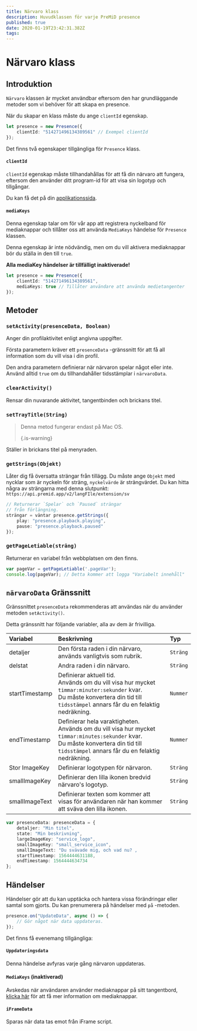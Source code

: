 ```yaml
---
title: Närvaro klass
description: Huvudklassen för varje PreMiD presence
published: true
date: 2020-01-19T23:42:31.382Z
tags:
---
```


# Närvaro klass

## Introduktion

`Närvaro` klassen är mycket användbar eftersom den har grundläggande metoder som vi behöver för att skapa en presence.

 När du skapar en klass måste du ange `clientId` egenskap.

```typescript
let presence = new Presence({
    clientId: "514271496134389561" // Exempel clientId
});
```

Det finns två egenskaper tillgängliga för `Presence` klass.

#### `clientId`

`clientId` egenskap måste tillhandahållas för att få din närvaro att fungera, eftersom den använder ditt program-id för att visa sin logotyp och tillgångar.

Du kan få det på din [applikationssida](https://discordapp.com/developers/applications).

#### `mediaKeys`

Denna egenskap talar om för vår app att registrera nyckelband för mediaknappar och tillåter oss att använda `MediaKeys` händelse för `Presence` klassen.

Denna egenskap är inte nödvändig, men om du vill aktivera mediaknappar bör du ställa in den till `true`.

**Alla mediaKey händelser är tillfälligt inaktiverade!**

```typescript
let presence = new Presence({
    clientId: "514271496134389561",
    mediaKeys: true // Tillåter användare att använda medietangenter
});
```

## Metoder

### `setActivity(presenceData, Boolean)`

Anger din profilaktivitet enligt angivna uppgifter.

Första parametern kräver ett `presenceData` -gränssnitt för att få all information som du vill visa i din profil.

Den andra parametern definierar när närvaron spelar något eller inte. Använd alltid `true` om du tillhandahåller tidsstämplar i `närvaroData`.

### `clearActivity()`

Rensar din nuvarande aktivitet, tangentbinden och brickans titel.

### `setTrayTitle(String)`

> Denna metod fungerar endast på Mac OS. 
> 
> {.is-warning}

Ställer in brickans titel på menyraden.

### `getStrings(Objekt)`

Låter dig få översatta strängar från tillägg. Du måste ange `Objekt` med nycklar som är nyckeln för sträng, `nyckelvärde` är strängvärdet. Du kan hitta några av strängarna med denna slutpunkt: `https://api.premid.app/v2/langFIle/extension/sv`

```typescript
// Returnerar `Spelar` och `Paused` strängar
// från förlängning.
strängar = väntar presence.getStrings({
    play: "presence.playback.playing",
    pause: "presence.playback.paused"
});
```

### `getPageLetiable(sträng)`

Returnerar en variabel från webbplatsen om den finns.

```typescript
var pageVar = getPageLetiable('.pageVar');
console.log(pageVar); // Detta kommer att logga "Variabelt innehåll"
```

## `närvaroData` Gränssnitt

Gränssnittet `presenceData` rekommenderas att användas när du använder metoden `setActivity()`.

Detta gränssnitt har följande variabler, alla av dem är frivilliga.

<table>
  <thead>
    <tr>
      <th style="text-align:left">Variabel</th>
      <th style="text-align:left">Beskrivning</th>
      <th style="text-align:left">Typ</th>
    </tr>
  </thead>
  <tbody>
    <tr>
      <td style="text-align:left">detaljer</td>
      <td style="text-align:left">Den första raden i din närvaro, används vanligtvis som rubrik.</td>
      <td style="text-align:left"><code>Sträng</code>
      </td>
    </tr>
    <tr>
      <td style="text-align:left">delstat</td>
      <td style="text-align:left">Andra raden i din närvaro.</td>
      <td style="text-align:left"><code>Sträng</code>
      </td>
    </tr>
    <tr>
      <td style="text-align:left">startTimestamp</td>
      <td style="text-align:left">Definierar aktuell tid.<br>
        Används om du vill visa hur mycket <code>timmar:minuter:sekunder</code> kvar.
          <br>Du måste konvertera din tid till <code>tidsstämpel</code> annars får du en felaktig
          nedräkning.
      </td>
      <td style="text-align:left"><code>Nummer</code>
      </td>
    </tr>
    <tr>
      <td style="text-align:left">endTimestamp</td>
      <td style="text-align:left">Definierar hela varaktigheten.
        <br>Används om du vill visa hur mycket <code>timmar:minutes:sekunder</code> kvar.
          <br>Du måste konvertera din tid till <code>tidsstämpel</code> annars får du en felaktig
          nedräkning.
      </td>
      <td style="text-align:left"><code>Nummer</code>
      </td>
    </tr>
    <tr>
      <td style="text-align:left">Stor ImageKey</td>
      <td style="text-align:left">Definierar logotypen för närvaron.</td>
      <td style="text-align:left"><code>Sträng</code>
      </td>
    </tr>
    <tr>
      <td style="text-align:left">smallImageKey</td>
      <td style="text-align:left">Definierar den lilla ikonen bredvid närvaro&apos;s logotyp.</td>
      <td style="text-align:left"><code>Sträng</code>
      </td>
    </tr>
    <tr>
      <td style="text-align:left">smallImageText</td>
      <td style="text-align:left">Definierar texten som kommer att visas för användaren när han kommer att sväva den lilla
        ikonen.</td>
      <td style="text-align:left"><code>Sträng</code>
      </td>
    </tr>
  </tbody>
</table>

```typescript
var presenceData: presenceData = {
    detaljer: "Min titel",
    state: "Min beskrivning",
    largeImageKey: "service_logo",
    smallImageKey: "small_service_icon",
    smallImageText: "Du svävade mig, och vad nu? ,
    startTimestamp: 1564444631188,
    endTimestamp: 1564444634734
};
```

## Händelser

Händelser gör att du kan upptäcka och hantera vissa förändringar eller samtal som gjorts. Du kan prenumerera på händelser med `på` -metoden.

```typescript
presence.on("UpdateData", async () => {
    // Gör något när data uppdateras.
});
```

Det finns få evenemang tillgängliga:

#### `Uppdateringsdata`

Denna händelse avfyras varje gång närvaron uppdateras.

#### `MediaKeys` (inaktiverad)

Avskedas när användaren använder mediaknappar på sitt tangentbord, [klicka här](/dev/presence/class#mediakeys) för att få mer information om mediaknappar.

#### `iFrameData`

Sparas när data tas emot från iFrame script.